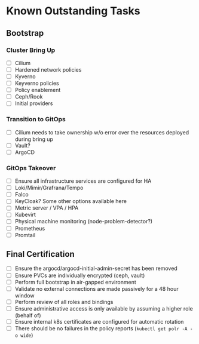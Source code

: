 # Known Outstanding Tasks

## Bootstrap

### Cluster Bring Up

* [ ] Cilium
* [ ] Hardened network policies
* [ ] Kyverno
* [ ] Keyverno policies
* [ ] Policy enablement
* [ ] Ceph/Rook
* [ ] Initial providers

### Transition to GitOps

* [ ] Cilium needs to take ownership w/o error over the resources deployed during bring up
* [ ] Vault?
* [ ] ArgoCD

### GitOps Takeover

* [ ] Ensure all infrastructure services are configured for HA
* [ ] Loki/Mimir/Grafrana/Tempo
* [ ] Falco
* [ ] KeyCloak? Some other options available here
* [ ] Metric server / VPA / HPA
* [ ] Kubevirt
* [ ] Physical machine monitoring (node-problem-detector?)
* [ ] Prometheus
* [ ] Promtail

## Final Certification

* [ ] Ensure the argocd/argocd-initial-admin-secret has been removed
* [ ] Ensure PVCs are individually encrypted (ceph, vault)
* [ ] Perform full bootstrap in air-gapped environment
* [ ] Validate no external connections are made passively for a 48 hour window
* [ ] Perform review of all roles and bindings
* [ ] Ensure administrative access is only available by assuming a higher role (behalf of)
* [ ] Ensure internal k8s certificates are configured for automatic rotation
* [ ] There should be no failures in the policy reports (`kubectl get polr -A -o wide`)

